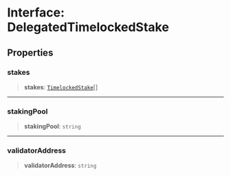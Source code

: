 # Interface: DelegatedTimelockedStake

## Properties

### stakes

> **stakes**: [`TimelockedStake`](../type-aliases/TimelockedStake.md)[]

---

### stakingPool

> **stakingPool**: `string`

---

### validatorAddress

> **validatorAddress**: `string`
